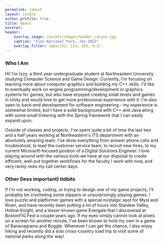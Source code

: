 ```yaml
---
permalink: /about
layout: single
author_profile: true
title: About
excerpt: 
header: 
    overlay_image: /assets/images/header_canyon.jpg
    caption: "Zion National Park, Jan 2022"
    overlay_filter: rgba(232, 213, 183, 0.5)
---
```


### Who I Am

Hi! I'm Izzy, a third year undergraduate student at Northeastern University studying Computer Science and Game Design. Currently, I'm focusing on learning more about computer graphics and building my C++ skills. I'd like to eventually work on engine programming/development or graphics systems for games, but also have enjoyed creating small levels and games in Unity and would love to get more professional experience with it. I'm also open to back-end development for software engineering - my experience is somewhat limited, but I have a solid background with C++ and Java along with some small tinkering with the Spring framework that I can easily expand upon.

Outside of classes and projects, I've spent quite a bit of time the last two and a half years working at Northeastern's ITS department with an absolutely amazing team. I've done everything from answer phone calls and troubleshoot, to lead the customer service team, to recruit new hires, to my current Microsoft-focused position of a Digital Solutions Engineer. I love playing around with the various tools we have at our disposal to create efficient, well-put together workflows for the faculty I work with now, and very rarely miss my call center days.

### Other (less important) tidbits

If I'm not working, coding, or trying to design one of my game projects, I'll probably be crocheting some slippers or unsurprisingly playing games. I love puzzle and platformer games with a special nostalgic spot for Myst and Riven, and have recently been putting a lot of hours into Stardew Valley, Hollow Knight, and a lesser-known game Evergate that I discovered at BostonFIG Fest a couple years ago. If my eyes simply cannot look at pixels on a screen for another minute, I've been known to hold my own in a game of Bananagrams and Boggle. Whenever I can get the chance, I also enjoy hiking and recently did a solo cross-country road trip to visit some of national parks along the way!
